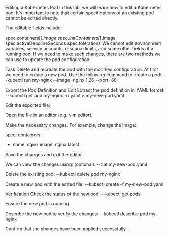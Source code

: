 Editing a Kubernetes Pod
In this lab, we will learn how to edit a Kubernetes pod. It's important to note that certain specifications of an existing pod cannot be edited directly.

The editable fields include:

spec.containers[*].image
spec.initContainers[*].image
spec.activeDeadlineSeconds
spec.tolerations
We cannot edit environment variables, service accounts, resource limits, and some other fields of a running pod. If we need to make such changes, there are two methods we can use to update the pod configuration.

Task
Delete and recreate the pod with the modified configuration. At first we need to create a new pod. Use the following command to create a pod:
--kubectl run my-nginx --image=nginx:1.26 --port=80

Export the Pod Definition and Edit
Extract the pod definition in YAML format:
--kubectl get pod my-nginx -o yaml > my-new-pod.yaml

Edit the exported file:

Open the file in an editor (e.g. vim editor).

Make the necessary changes. For example, change the image:

spec:
  containers:
  - name: nginx
    image: nginx:latest


Save the changes and exit the editor.

We can view the changes using: (optional):
--cat my-new-pod.yaml


Delete the existing pod:
--kubectl delete pod my-nginx


Create a new pod with the edited file:
--kubectl create -f my-new-pod.yaml


Verification
Check the status of the new pod:
--kubectl get pods

Ensure the new pod is running.

Describe the new pod to verify the changes:
--kubectl describe pod my-nginx

Confirm that the changes have been applied successfully.

